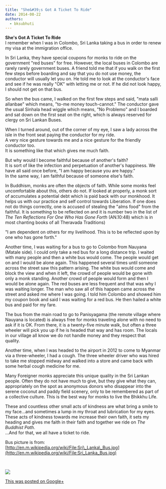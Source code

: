 ```yaml
---
title: "She&#39;s Got A Ticket To Ride"
date: 2014-08-22
authors: 
  - bksubhuti
---
```


**She's Got A Ticket To Ride**  
I remember when I was in Colombo, Sri Lanka taking a bus in order to renew my visa at the immigration office.  
  
In Sri Lanka, they have special coupons for monks to ride on the government "red buses" for free. However, the local buses in Colombo are rarely rarely government buses. A friend told me that if you walk on the first few steps before boarding and say that you do not use money, the conductor will usually let you on. He told me to look at the conductor's face and see if he was really "OK" with letting me or not. If he did not look happy, I should not get on that bus.  
  
So when the bus came, I walked on the first few steps and said, "mata salli allanbae" which means, "to-me money touch-cannot." The conductor gave the usual Sinhala head wiggle which means, "No Problemo" and I boarded and sat down on the first seat on the right, which is always reserved for clergy on Sri Lankan Buses.  
  
When I turned around, out of the corner of my eye, I saw a lady across the isle in the front seat paying the conductor for my ride.  
A very nice gesture towards me and a nice gesture for the friendly conductor too.  
It is something like that which gives me much faith.  
  
But why would I become faithful because of another's faith?  
It is sort of like the infection and perpetuation of another's happiness. We have all said once before, "I am happy because you are happy."  
In the same way, I am faithful because of someone else's faith.  
  
In Buddhism, monks are often the objects of faith. While some monks feel uncomfortable about this, others do not. If looked at properly, a monk sort of accumulates a potential debt which is paid back with our monkhood. It helps us with our practice and self control towards Liberation. If one does not do things correctly, one is accused of stealing the "alms food" from the faithful. It is something to be reflected on and it is number two in the list of  
_The Ten Reflections For One Who Has Gone Forth_ (AN.10:48) which is in most chanting books of all Theravada Traditions)  
  
"I am dependent on others for my livelihood. This is to be reflected upon by one who has gone forth."  
  
Another time, I was waiting for a bus to go to Colombo from Nauyana (Matale side). I could only take a red bus for a long distance trip. I waited with many people and then a white bus would come. The people would get on and I would be alone again. This happened several times until someone across the street saw this pattern arising. The white bus would come and block the view and when it left, the crowd of people would be gone with only a monk standing. Another crowd of people would form and then I would be alone again. The red buses are less frequent and that was why I was waiting longer. The man who saw all of this happen came across the street and asked me where I was going. I told him Colombo and showed him my coupon book and said I was waiting for a red bus. He then hailed a white bus and paid for my fare.  
  
The bus from the main road to go to Panisyagama (the remote village where Nauyana is located) is always free for monks traveling alone with no need to ask if it is OK. From there, it is a twenty-five minute walk, but often a three wheeler will pick you up if he is headed that way and has room. The locals in our village all know we do not handle money and they respect that quality.  
  
Another time, when I was headed to the airport in 2012 to come to Myanmar via a three-wheeler, I had a cough. The three wheeler driver who was hired to take me stopped midway and walked into a store and came back with some herbal cough medicine for me.  
  
Many Foreigner monks appreciate this unique quality in the Sri Lankan people. Often they do not have much to give, but they give what they can, appropriately on the spot as anonymous donors who disappear into the serene coconut and paddy field scenery, only to be remembered as part of a collective culture. This is the best way for monks to live the Bhikkhu Life.  
  
These and countless other small acts of kindness are what bring a smile to my face...and sometimes a lump in my throat and lubrication for my eyes.  
These acts of kindness towards me increase their own faith, it sets my heading and gives me faith in their faith and together we ride on _The Buddhist Path_.  
...And for that, we all have a ticket to ride.  
  
  
Bus picture is from:  
[http://en.m.wikipedia.org/wiki/File:Sri\_Lanka\_Bus.jpg](http://en.m.wikipedia.org/wiki/File:Sri_Lanka_Bus.jpg)  
  
﻿

![](https://lh3.googleusercontent.com/-w3_ed5Fpbog/U_a0aUgDybI/AAAAAAAAKIk/G3tV-S9PMtE/w506-h750/14%2B-%2B1)

[This was posted on Google+](https://plus.google.com/+BhikkhuSubhuti/posts/b64Bp6zdZoK)